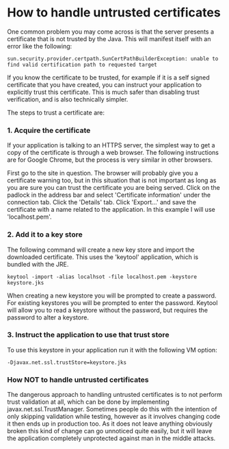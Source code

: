 # How to handle untrusted certificates
One common problem you may come across is that the server presents a certificate that is not trusted by the Java.
This will manifest itself with an error like the following:
```
sun.security.provider.certpath.SunCertPathBuilderException: unable to find valid certification path to requested target
```


If you know the certificate to be trusted, for example if it is a self signed certificate that you have created,
you can instruct your application to explicitly trust this certificate. This is much safer than disabling trust verification,
and is also technically simpler.

The steps to trust a certificate are:

### 1. Acquire the certificate
If your application is talking to an HTTPS server, the simplest way to get a copy of the certificate is through a web browser.
The following instructions are for Google Chrome, but the process is very similar in other browsers.

First go to the site in question. The browser will probably give you a certificate warning too, but in this situation
that is not important as long as you are sure you can trust the certificate you are being served.
Click on the padlock in the address bar and select 'Certificate information' under the connection tab.
Click the 'Details' tab.
Click 'Export...' and save the certificate with a name related to the application.
In this example I will use 'localhost.pem'.

### 2. Add it to a key store
The following command will create a new key store and import the downloaded certificate.
This uses the 'keytool' application, which is bundled with the JRE.
```
keytool -import -alias localhsot -file localhost.pem -keystore keystore.jks
```
When creating a new keystore you will be prompted to create a password.
For existing keystores you will be prompted to enter the password.
Keytool will allow you to read a keystore without the password, but requires the password to alter a keystore.

### 3. Instruct the application to use that trust store
To use this keystore in your application run it with the following VM option:
```
-Djavax.net.ssl.trustStore=keystore.jks
```

### How NOT to handle untrusted certificates
The dangerous approach to handling untrusted certificates is to not perform trust validation at all,
which can be done by implementing javax.net.ssl.TrustManager. Sometimes people do this with the intention of only
skipping validation while testing, however as it involves changing code it then ends up in production too.
As it does not leave anything obviously broken this kind of change can go unnoticed quite easily,
but it will leave the application completely unprotected against man in the middle attacks.